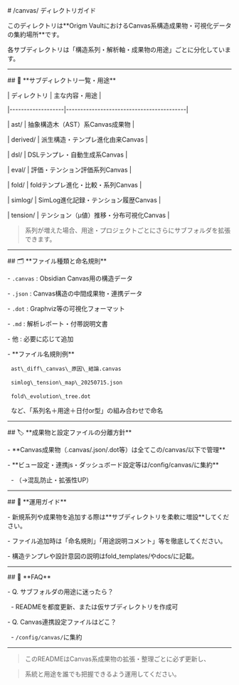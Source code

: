 \# /canvas/ ディレクトリガイド



このディレクトリは\*\*Origm VaultにおけるCanvas系構造成果物・可視化データの集約場所\*\*です。  

各サブディレクトリは「構造系列・解析軸・成果物の用途」ごとに分化しています。



---



\## 📂 \*\*サブディレクトリ一覧・用途\*\*



| ディレクトリ      | 主な内容・用途                           |

|-------------------|------------------------------------------|

| ast/              | 抽象構造木（AST）系Canvas成果物           |

| derived/          | 派生構造・テンプレ進化由来Canvas           |

| dsl/              | DSLテンプレ・自動生成系Canvas             |

| eval/             | 評価・テンション評価系列Canvas            |

| fold/             | foldテンプレ進化・比較・系列Canvas         |

| simlog/           | SimLog進化記録・テンション履歴Canvas       |

| tension/          | テンション（μ値）推移・分布可視化Canvas    |



> 系列が増えた場合、用途・プロジェクトごとにさらにサブフォルダを拡張できます。



---



\## 🗂️ \*\*ファイル種類と命名規則\*\*



\- `.canvas` : Obsidian Canvas用の構造データ

\- `.json`   : Canvas構造の中間成果物・連携データ

\- `.dot`    : Graphviz等の可視化フォーマット

\- `.md`     : 解析レポート・付帯説明文書

\- 他        : 必要に応じて追加



\- \*\*ファイル名規則例\*\*  

&nbsp; `ast\_diff\_canvas\_原因\_結論.canvas`  

&nbsp; `simlog\_tension\_map\_20250715.json`  

&nbsp; `fold\_evolution\_tree.dot`  

&nbsp; など、「系列名＋用途＋日付or型」の組み合わせで命名



---



\## 🏷️ \*\*成果物と設定ファイルの分離方針\*\*



\- \*\*Canvas成果物（.canvas/.json/.dot等）は全てこの/canvas/以下で管理\*\*

\- \*\*ビュー設定・連携js・ダッシュボード設定等は/config/canvas/に集約\*\*

&nbsp;   - （→混乱防止・拡張性UP）



---



\## 📝 \*\*運用ガイド\*\*



\- 新規系列や成果物を追加する際は\*\*サブディレクトリを柔軟に増設\*\*してください。

\- ファイル追加時は「命名規則」「用途説明コメント」等を徹底してください。

\- 構造テンプレや設計意図の説明はfold\_templates/やdocs/に記載。



---



\## 🚩 \*\*FAQ\*\*



\- Q. サブフォルダの用途に迷ったら？

&nbsp; - READMEを都度更新、または仮サブディレクトリを作成可

\- Q. Canvas連携設定ファイルはどこ？

&nbsp; - `/config/canvas/`に集約



---



> このREADMEはCanvas系成果物の拡張・整理ごとに必ず更新し、  

> 系統と用途を誰でも把握できるよう運用してください。

